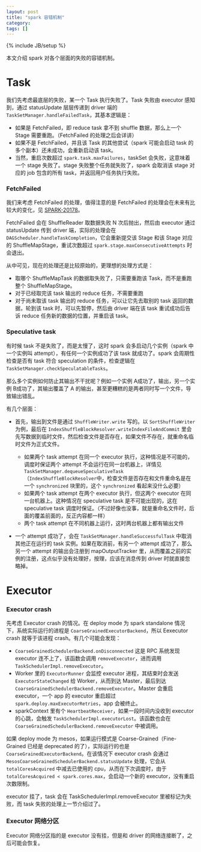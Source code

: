 ```yaml
---
layout: post
title: "spark 容错机制"
category: 
tags: []
---
```

{% include JB/setup %}


本文介绍 spark 对各个层面的失败的容错机制。

# Task

我们先考虑最底层的失败，某一个 Task 执行失败了。Task 失败由 executor 感知到，通过 statusUpdate 层层传递到 driver 端的 `TaskSetManager.handleFailedTask`，其基本逻辑是：

* 如果是 FetchFailed，即 reduce task 拿不到 shuffle 数据，那么上一个 Stage 需要重跑。（FetchFailed 的处理之后会详讲）
* 如果不是 FetchFailed，并且该 Task 的其他尝试（spark 可能会启动 task 的多个副本）还未成功，会重新启动该 task。
* 当然，重启次数超过 `spark.task.maxFailures`，taskSet 会失败，这意味着一个 stage 失败了。stage 失败整个任务就失败了，spark 会取消该 stage 对应的 job 包含的所有 task，并返回用户任务执行失败。

### FetchFailed

我们来考虑 FetchFailed 的处理，值得注意的是 FetchFailed 的处理会在未来有比较大的变化，见 [SPARK-20178](https://issues.apache.org/jira/browse/SPARK-20178)。

FetchFailed 会在 ShuffleReader 取数据失败 N 次后抛出，然后由 executor 通过 statusUpdate 传到 driver 端，实际的处理会在 `DAGScheduler.handleTaskCompletion`，它会重新提交该 Stage 和该 Stage 对应的 ShuffleMapStage，重试次数超过 `spark.stage.maxConsecutiveAttempts` 时会退出。

从中可见，现在的处理还是比较原始的，更理想的处理方式是：

* 取哪个 ShuffleMapTask 的数据取失败了，只需要重跑该 Task，而不是重跑整个 ShuffleMapStage。
* 对于已经取完该 task 输出的 reduce 任务，不需要重跑
* 对于尚未取该 task 输出的 reduce 任务，可以让它先去取别的 task 返回的数据，轮到该 task 时，可以先暂停，然后由 driver 端在该 task 重试成功后告诉 reduce 任务新的数据的位置，并重启该 task。

### Speculative task

有时候 task 不是失败了，而是太慢了，这时 spark 会多启动几个实例（spark 中一个实例叫 attempt），有任何一个实例成功了该 task 就成功了。spark 会周期性检查是否有 task 符合 speculation 的条件，检查逻辑在 `TaskSetManager.checkSpeculatableTasks`。

那么多个实例如何防止其输出不干扰呢？例如一个实例 A成功了，输出，另一个实例 B成功了，其输出覆盖了 A 的输出，甚至更糟糕的是两者同时写一个文件，导致输出错乱。

有几个层面：

* 首先，输出到文件是通过 `ShuffleWriter.write` 写的。以 `SortShuffleWriter` 为例，最后在 `IndexShuffleBlockResolver.writeIndexFileAndCommit` 里会先写数据到临时文件，然后检查文件是否存在，如果文件不存在，就重命名临时文件为正式文件。
	
	* 如果两个 task attempt 在同一个 executor 执行，这种情况是不可能的，调度时保证两个 attempt 不会运行在同一台机器上，详情见 `TaskSetManager.dequeueSpeculativeTask`（`IndexShuffleBlockResolver`中，检查文件是否存在和文件重命名是在一个 `synchronized` 块里的，这个 `synchronized` 看起来没什么必要）
	* 如果两个 task attempt 在两个 executor 执行，但这两个 executor 在同一台机器上。这种情况在 speculative task 是不可能出现的，这在 speculative task 调度时保证。（不过好像也没事，就是重命名文件时，后面的覆盖前面的，反正内容都一样）
	* 两个 task attempt 在不同机器上运行，这时两台机器上都有输出文件

* 一个 attempt 成功了，会在 `TaskSetManager.handleSuccessfulTask` 中取消其他正在运行的 task 实例。如果在取消前，有另一个 attempt 成功了，那么另一个 attempt 的输出会注册到 mapOutputTracker 里，从而覆盖之前的实例的注册，这点似乎没有处理好，按理，应该在消息传到 driver 时就直接忽略掉。


# Executor


### Executor crash

先考虑 Executor crash 的情况。在 deploy mode 为 spark standalone 情况下，系统实际运行的进程是 `CoarseGrainedExecutorBackend`，所以 Eexecutor crash 就等于该进程 crash。有几个可能会发现：

* `CoarseGrainedSchedulerBackend.onDisconnected` 这是 RPC 系统发现 executor 连不上了，该函数会调用 `removeExecutor`，进而调用 `TaskSchedulerImpl.removeExecutor`。
* Worker 里的 `ExecutorRunner` 会监控 executor 进程，其结束时会发送 `ExecutorStateChanged` 给 Worker，从而到达 Master，最后到达 `CoarseGrainedSchedulerBackend.removeExecutor`。Master 会重启 executor，一个 app 的 executor 重启超过 `spark.deploy.maxExecutorRetries`，app 会被终止。
* sparkContext 里有个 `HeartbeatReceiver`，如果一段时间内没收到 executor 的心跳，会触发 `TaskSchedulerImpl.executorLost`。该函数也会在 `CoarseGrainedSchedulerBackend.removeExecutor` 中被调用。

如果 deploy mode 为 mesos，如果运行模式是 Coarse-Grained（Fine-Grained 已经是 deprecated 的了），实际运行的也是 `CoarseGrainedExecutorBackend`。在该情况下 executor crash 会通过 `MesosCoarseGrainedSchedulerBackend.statusUpdate` 处理，它会从`totalCoresAcquired` 中减去已使用的 cpu，从而在下次调度时，由于 `totalCoresAcquired < spark.cores.max`，会启动一个新的 executor，没有重启次数限制。

executor 挂了，task 会在 TaskSchedulerImpl.removeExecutor 里被标记为失败，而 task 失败的处理上一节介绍过了。

### Executor 网络分区

Executor 网络分区指的是 executor 没有挂，但是和 driver 的网络连接断了，之后可能会恢复。